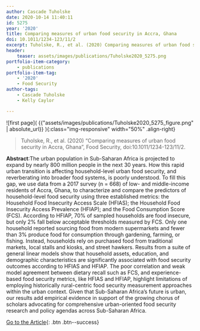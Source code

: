 ```yaml
---
author: Cascade Tuholske
date: 2020-10-14 11:40:11
id: 5275
year: '2020'
title: Comparing measures of urban food security in Accra, Ghana
doi: 10.1011/1234-123/11/2
excerpt: Tuholske, R., et al. (2020) Comparing measures of urban food security in Accra, Ghana, Food Security, doi:10.1011/1234-123/11/2
header:
	teaser: assets/images/publications/Tuholske2020_5275.png
portfolio-item-category:
	- publications
portfolio-item-tag:
	- '2020'
	- Food Security
author-tags:
	- Cascade Tuholske
	- Kelly Caylor 

---
```


![first page]( {{"assets/images/publications/Tuholske2020_5275_figure.png" | absolute_url}} ){:class="img-responsive" width="50%" .align-right}


> Tuholske, R., et al. (2020) “Comparing measures of urban food security in Accra, Ghana”, Food Security, doi:10.1011/1234-123/11/2.


**Abstract**:The urban population in Sub-Saharan Africa is projected to expand by nearly 800 million people in the next 30 years. How this rapid urban transition is affecting household-level urban food security, and reverberating into broader food systems, is poorly understood. To fill this gap, we use data from a 2017 survey (n = 668) of low- and middle-income residents of Accra, Ghana, to characterize and compare the predictors of household-level food security using three established metrics: the Household Food Insecurity Access Scale (HFIAS); the Household Food Insecurity Access Prevalence (HFIAP); and the Food Consumption Score (FCS). According to HFIAP, 70% of sampled households are food insecure, but only 2% fall below acceptable thresholds measured by FCS. Only one household reported sourcing food from modern supermarkets and fewer than 3% produce food for consumption through gardening, farming, or fishing. Instead, households rely on purchased food from traditional markets, local stalls and kiosks, and street hawkers. Results from a suite of general linear models show that household assets, education, and demographic characteristics are significantly associated with food security outcomes according to HFIAS and HFIAP. The poor correlation and weak model agreement between dietary recall such as FCS, and experience-based food security metrics, like HFIAS and HFIAP, highlight limitations of employing historically rural-centric food security measurement approaches within the urban context. Given that Sub-Saharan Africa’s future is urban, our results add empirical evidence in support of the growing chorus of scholars advocating for comprehensive urban-oriented food security research and policy agendas across Sub-Saharan Africa.


[Go to the Article](https://link.springer.com/article/10.1007%2Fs12571-020-01011-4){: .btn .btn--success}